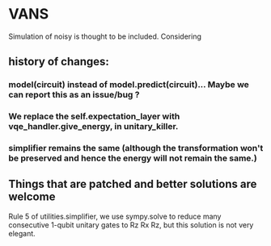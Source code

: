 # VANS
Simulation of noisy is thought to be included. Considering

## history of changes:
### model(circuit) instead of model.predict(circuit)... Maybe we can report this as an issue/bug ?
### We replace the self.expectation_layer with vqe_handler.give_energy, in unitary_killer.
### simplifier remains the same (although the transformation won't be preserved and hence the energy will not remain the same.)

 ## Things that are patched and better solutions are welcome
Rule 5 of utilities.simplifier, we use sympy.solve to reduce many consecutive 1-qubit unitary gates to Rz Rx Rz, but this solution is not very elegant.
<!--
### xxz

[Different configurations and lowest energy found.](https://github.com/matibilkis/vans/blob/genetic/results/xxz/display_results/xxz_4q_20_10.png?raw=true)

[Energies evolution](https://raw.githubusercontent.com/matibilkis/vans/genetic/results/xxz/display_results/plotting_history_energies.png)

[Raw data & ansatz evolution (see /favorite_configuration/evolution.txt)](https://github.com/matibilkis/vans/blob/genetic/results/xxz/)

### TFIM
[Different configurations and lowest energy found](https://github.com/matibilkis/vans/blob/genetic/results/TFIM/tfim4.png?raw_true)

[Energies evolution](https://github.com/matibilkis/vans/blob/genetic/results/TFIM/evolution_energy_TFIM.png?raw=true)

[Raw data & ansatz evolution (see /favorite_configuration/evolution.txt)](https://github.com/matibilkis/vans/blob/genetic/results/TFIM/) -->
